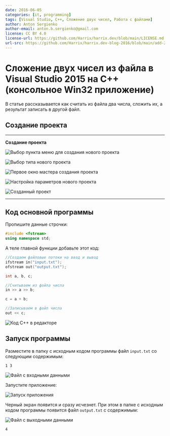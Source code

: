 ```yaml
---
date: 2016-06-05
categories: [it, programming]
tags: [Visual Studio, C++, Сложение двух чисел, Работа с файлами]
author: Anton Sergienko
author-email: anton.b.sergienko@gmail.com
license: CC BY 4.0
license-url: https://github.com/Harrix/harrix.dev/blob/main/LICENSE.md
url-src: https://github.com/Harrix/harrix.dev-blog-2016/blob/main/add-2-num-file-vs-2015/add-2-num-file-vs-2015.md
---
```


# Сложение двух чисел из файла в Visual Studio 2015 на C++ (консольное Win32 приложение)

В статье рассказывается как считать из файла два числа, сложить их, а результат записать в другой файл.

## Создание проекта

---

**Создание проекта** <!-- !details -->

![Выбор пункта меню для создания нового проекта](img/new-project_01.png)

![Выбор типа нового проекта](img/new-project_02.png)

![Первое окно мастера создания проекта](img/new-project_03.png)

![Настройка параметров нового проекта](img/new-project_04.png)

![Созданный проект](img/new-project_05.png)

---

## Код основной программы

Пропишите данные строчки:

```cpp
#include <fstream>
using namespace std;
```

А теле главной функции добавьте этот код:

```cpp
//Создаем файловые потоки на ввод и вывод
ifstream in("input.txt");
ofstream out("output.txt");

int a, b, c;

//Считываем из файла числа
in >> a >> b;

c = a + b;

//Записываем в файл числа
out << c;
```

![Код C++ в редакторе](img/cpp.png)

## Запуск программы

Разместите в папку с исходным кодом программы файл `input.txt` со следующим содержимым:

```text
1 3
```

![Файл с входными данными](img/input.png)

Запустите приложение:

![Запуск приложения](img/run.png)

Черный экран появится и сразу исчезнет. При этом в папке с исходным кодом программы появится файл `output.txt` с содержимым:

![Файл с выходными данными](img/output.png)

```text
4
```

